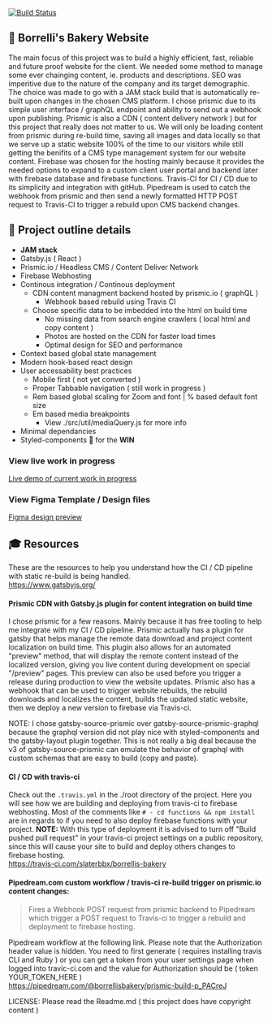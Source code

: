 [![Build Status](https://travis-ci.com/slaterbbx/borrellis-bakery.svg?branch=master)](https://travis-ci.com/slaterbbx/borrellis-bakery)

## 🐙 Borrelli's Bakery Website
The main focus of this project was to build a highly efficient, fast, reliable and future proof website for the client. We needed some method to manage some ever chainging content, ie. products and descriptions. SEO was imperitive due to the nature of the company and its target demographic. The choice was made to go with a JAM stack build that is automatically re-built upon changes in the chosen CMS platform. I chose prismic due to its simple user interface / graphQL endpoint and ability to send out a webhook upon publishing. Prismic is also a CDN ( content delivery network ) but for this project that really does not matter to us. We will only be loading content from prismic during re-build time, saving all images and data locally so that we serve up a static website 100% of the time to our visitors while still getting the benifits of a CMS type management system for our website content. Firebase was chosen for the hosting mainly because it provides the needed options to expand to a custom client user portal and backend later with firebase database and firebase functions. Travis-CI for CI / CD due to its simplicity and integration with gitHub. Pipedream is used to catch the webhook from prismic and then send a newly formatted HTTP POST request to Travis-CI to trigger a rebuild upon CMS backend changes.

## 💪 Project outline details
- **JAM stack**
- Gatsby.js ( React )
- Prismic.io / Headless CMS / Content Deliver Network
- Firebase Webhosting
- Continous integration / Continous deployment
	- CDN content managment backend hosted by prismic.io ( graphQL )
		* Webhook based rebuild using Travis CI
    * Choose specific data to be imbedded into the html on build time
		* No missing data from search engine crawlers ( local html and copy content )
		* Photos are hosted on the CDN for faster load times
		* Optimal design for SEO and performance
- Context based global state management
- Modern hook-based react design
- User accessability best practices
	- Mobile first ( not yet converted )
	- Proper Tabbable navigation ( still work in progress )
	- Rem based global scaling for Zoom and font | % based default font size
	- Em based media breakpoints
	  - View ./src/util/mediaQuery.js for more info
- Minimal dependancies
- Styled-components 💅 for the **WIN**

### View live work in progress
[Live demo of current work in progress](https://borrellis-bakery.web.app/)

### View Figma Template / Design files
[Figma design preview](https://www.figma.com/file/FD0kSXJ4qs0LyWuUXHYfjJ6m/Borrelli-s-Bakery?node-id=0%3A1)

## 🎓 Resources
These are the resources to help you understand how the CI / CD pipeline with static re-build is being handled.  
https://www.gatsbyjs.org/

#### Prismic CDN with Gatsby.js plugin for content integration on build time
I chose prismic for a few reasons. Mainly because it has free tooling to help me integrate with my CI / CD pipeline. Prismic actually has a plugin for gatsby that helps manage the remote data download and project content localization on build time. This plugin also allows for an automated "preview" method, that will display the remote content instead of the localized version, giving you live content during development on special "/preview" pages. This preview can also be used before you trigger a release during production to view the website updates. Prismic also has a webhook that can be used to trigger website rebuilds, the rebuild downloads and localizes the content, builds the updated static website, then we deploy a new version to firebase via Travis-ci. 

NOTE: I chose gatsby-source-prismic over gatsby-source-prismic-graphql because the graphql version did not play nice with styled-components and the gatsby-layout plugin together. This is not really a big deal because the v3 of gatsby-source-prismic can emulate the behavior of graphql with custom schemas that are easy to build (copy and paste).

#### CI / CD with travis-ci
Check out the `.travis.yml` in the ./root directory of the project. Here you will see how we are building and deploying from travis-ci to firebase webhosting. Most of the comments like `# - cd functions && npm install` are in regards to if you need to also deploy firebase functions with your project. 
**NOTE:** With this type of deployment it is advised to turn off "Build pushed pull request" in your travis-ci project settings on a public repository, since this will cause your site to build and deploy others changes to firebase hosting.  
https://travis-ci.com/slaterbbx/borrellis-bakery

#### Pipedream.com custom workflow / travis-ci re-build trigger on prismic.io content changes:
> Fires a Webhook POST request from prismic backend to Pipedream which trigger a POST request to Travis-ci to trigger a rebuild and deployment to firebase hosting. 

Pipedream workflow at the following link. Please note that the Authorization header value is hidden. You need to first generate ( requires installing travis CLI and Ruby ) or you can get a token from your user settings page when logged into travic-ci.com and the value for Authorization should be ( token YOUR_TOKEN_HERE )  
https://pipedream.com/@borrellisbakery/prismic-build-p_PACreJ

LICENSE: Please read the Readme.md ( this project does have copyright content )